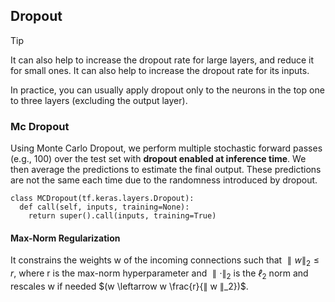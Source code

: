 ## Dropout
> [!TIP]
> It can also help to increase the dropout rate for large layers, and reduce it for small ones. It can also help to increase the dropout rate for its inputs.
>
> In practice, you can usually apply dropout only to the neurons in the top one to three layers (excluding the output layer).

### Mc Dropout 
Using Monte Carlo Dropout, we perform multiple stochastic forward passes (e.g., 100) over the test set with **dropout enabled at inference time**. We then average the predictions to estimate the final output. These predictions are not the same each time due to the randomness introduced by dropout.

```
class MCDropout(tf.keras.layers.Dropout):
  def call(self, inputs, training=None):
    return super().call(inputs, training=True)
```
#### Max-Norm Regularization
It constrains the weights w of the incoming connections such that $∥ w ∥_2 ≤ r$, where r is the max-norm hyperparameter and $∥ · ∥_2$ is the $ℓ_2$ norm and rescales w if needed $(w \leftarrow w \frac{r}{∥ w ∥_2})$.
